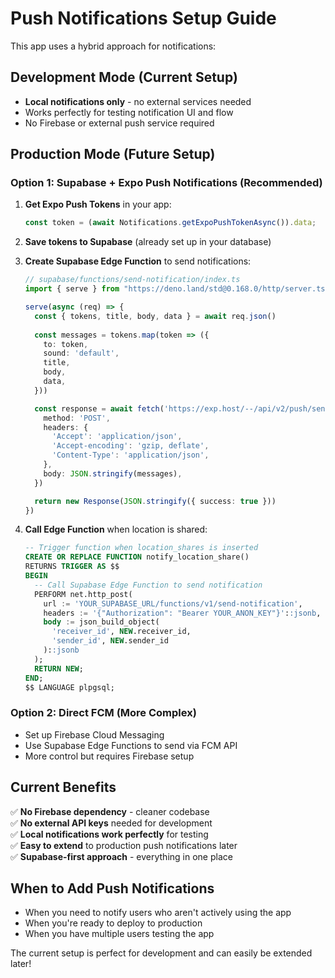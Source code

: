 # Push Notifications Setup Guide

This app uses a hybrid approach for notifications:

## Development Mode (Current Setup)
- **Local notifications only** - no external services needed
- Works perfectly for testing notification UI and flow
- No Firebase or external push service required

## Production Mode (Future Setup)

### Option 1: Supabase + Expo Push Notifications (Recommended)
1. **Get Expo Push Tokens** in your app:
   ```typescript
   const token = (await Notifications.getExpoPushTokenAsync()).data;
   ```

2. **Save tokens to Supabase** (already set up in your database)

3. **Create Supabase Edge Function** to send notifications:
   ```typescript
   // supabase/functions/send-notification/index.ts
   import { serve } from "https://deno.land/std@0.168.0/http/server.ts"

   serve(async (req) => {
     const { tokens, title, body, data } = await req.json()
     
     const messages = tokens.map(token => ({
       to: token,
       sound: 'default',
       title,
       body,
       data,
     }))

     const response = await fetch('https://exp.host/--/api/v2/push/send', {
       method: 'POST',
       headers: {
         'Accept': 'application/json',
         'Accept-encoding': 'gzip, deflate',
         'Content-Type': 'application/json',
       },
       body: JSON.stringify(messages),
     })

     return new Response(JSON.stringify({ success: true }))
   })
   ```

4. **Call Edge Function** when location is shared:
   ```sql
   -- Trigger function when location_shares is inserted
   CREATE OR REPLACE FUNCTION notify_location_share()
   RETURNS TRIGGER AS $$
   BEGIN
     -- Call Supabase Edge Function to send notification
     PERFORM net.http_post(
       url := 'YOUR_SUPABASE_URL/functions/v1/send-notification',
       headers := '{"Authorization": "Bearer YOUR_ANON_KEY"}'::jsonb,
       body := json_build_object(
         'receiver_id', NEW.receiver_id,
         'sender_id', NEW.sender_id
       )::jsonb
     );
     RETURN NEW;
   END;
   $$ LANGUAGE plpgsql;
   ```

### Option 2: Direct FCM (More Complex)
- Set up Firebase Cloud Messaging
- Use Supabase Edge Functions to send via FCM API
- More control but requires Firebase setup

## Current Benefits
✅ **No Firebase dependency** - cleaner codebase  
✅ **No external API keys** needed for development  
✅ **Local notifications work perfectly** for testing  
✅ **Easy to extend** to production push notifications later  
✅ **Supabase-first approach** - everything in one place  

## When to Add Push Notifications
- When you need to notify users who aren't actively using the app
- When you're ready to deploy to production
- When you have multiple users testing the app

The current setup is perfect for development and can easily be extended later!
